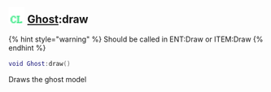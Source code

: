 ## <img src="../../.gitbook/assets/client.png" width="32" height="32" /> [Ghost](../ghost/README.md):draw

{% hint style="warning" %} Should be called in ENT:Draw or ITEM:Draw {% endhint %}


```lua
void Ghost:draw()
```

Draws the ghost model<br>
